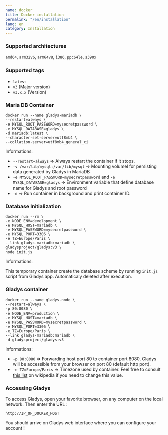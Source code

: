 ```yaml
---
name: docker
title: Docker installation
permalink: "/en/installation"
lang: en
category: Installation
---
```



### Supported architectures

`amd64`, `arm32v6`, `arm64v8`, `i386`, `ppc64le`, `s390x`

### Supported tags

* `latest`
* `v3` (Major version)
* `v3.x.x` (Version)

### Maria DB Container

```shell
docker run --name gladys-mariadb \
--restart=always \
-e MYSQL_ROOT_PASSWORD=mysecretpassword \
-e MYSQL_DATABASE=gladys \
-d mariadb:latest \
--character-set-server=utf8mb4 \
--collation-server=utf8mb4_general_ci
```

Informations:

* `--restart=always` => Always restart the container if it stops.
* `-v /var/lib/mysql:/var/lib/mysql` => Mounting volumel for persisting data generated by Gladys in MariaDB
* `-e MYSQL_ROOT_PASSWORD=mysecretpassword` and `-e MYSQL_DATABASE=gladys` => Environment variable that define database name for Gladys and root password
* `-d` => Run container in background and print container ID.

### Database Initialization

```shell
docker run --rm \
-e NODE_ENV=development \
-e MYSQL_HOST=mariadb \
-e MYSQL_PASSWORD=mysecretpassword \
-e MYSQL_PORT=3306 \
-e TZ=Europe/Paris \
--link gladys-mariadb:mariadb \
gladysproject/gladys:v3 \
node init.js
```

Informations:

This temporary container create the database scheme by running `init.js` script from Gladys app.
Automaticaly deleted after execution.

### Gladys container

```shell
docker run --name gladys-node \
--restart=always \
-p 80:8080 \
-e NODE_ENV=production \
-e MYSQL_HOST=mariadb \
-e MYSQL_PASSWORD=mysecretpassword \
-e MYSQL_PORT=3306 \
-e TZ=Europe/Paris \
--link gladys-mariadb:mariadb \
-d gladysproject/gladys:v3
```

Informations:

* `-p 80:8080` => Forwarding host port 80 to container port 8080, Gladys will be accessible from your browser on port 80 (default http port). 
* `-e TZ=Europe/Paris` => Timezone used by container. Feel free to consult [this list](https://fr.wikipedia.org/wiki/List_of_tz_database_time_zones) on wikipedia if you need to change this value.

### Accessing Gladys

To access Gladys, open your favorite browser, on any computer on the local network. Then enter the URL :

```
http://IP_OF_DOCKER_HOST
```

You should arrive on Gladys web interface where you can configure your account !